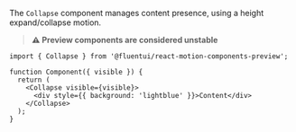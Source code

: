The `Collapse` component manages content presence, using a height expand/collapse motion.

> **⚠️ Preview components are considered unstable**

```tsx
import { Collapse } from '@fluentui/react-motion-components-preview';

function Component({ visible }) {
  return (
    <Collapse visible={visible}>
      <div style={{ background: 'lightblue' }}>Content</div>
    </Collapse>
  );
}
```
